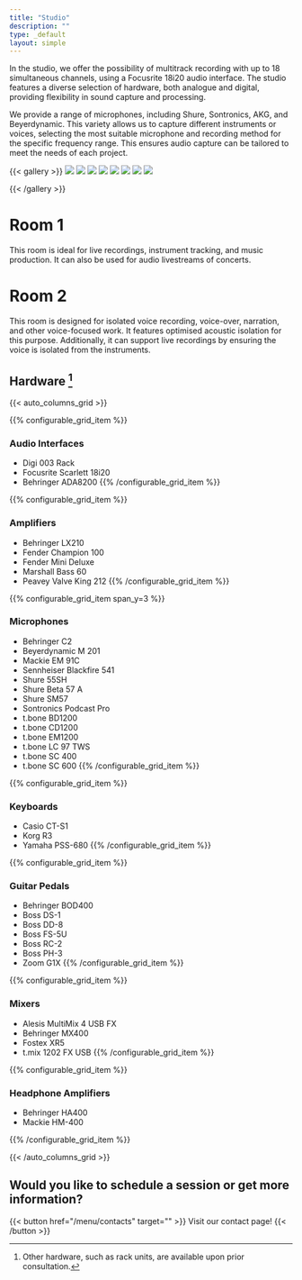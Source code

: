 ```yaml
---
title: "Studio"
description: ""
type: _default
layout: simple
---
```



In the studio, we offer the possibility of multitrack recording with up to 18 simultaneous channels, using a Focusrite 18i20 audio interface. The studio features a diverse selection of hardware, both analogue and digital, providing flexibility in sound capture and processing.

We provide a range of microphones, including Shure, Sontronics, AKG, and Beyerdynamic. This variety allows us to capture different instruments or voices, selecting the most suitable microphone and recording method for the specific frequency range. This ensures audio capture can be tailored to meet the needs of each project.

{{< gallery >}}
  <img src="/photos/amps.webp" class="grid-w33" />
  <img src="/photos/drums.webp" class="grid-w33" />
   <img src="/photos/bass.webp" class="grid-w33" />
  <img src="/photos/snare_sm57.webp" class="grid-w33" />
  <img src="/photos/synth.webp" class="grid-w33" />
  <img src="/photos/behringer.jpg" class="grid-w33" />
  <img src="/photos/yamaha.jpg" class="grid-w33" />
    <img src="/photos/sala2.webp" class="grid-w33" />

{{< /gallery >}}
# Room 1

This room is ideal for live recordings, instrument tracking, and music production. It can also be used for audio livestreams of concerts.
# Room 2

This room is designed for isolated voice recording, voice-over, narration, and other voice-focused work. It features optimised acoustic isolation for this purpose. Additionally, it can support live recordings by ensuring the voice is isolated from the instruments.

## Hardware [^1]

{{< auto_columns_grid >}}

{{% configurable_grid_item %}}
### Audio Interfaces 

* Digi 003 Rack
* Focusrite Scarlett 18i20
* Behringer ADA8200
{{% /configurable_grid_item %}}

{{% configurable_grid_item %}}
### Amplifiers

* Behringer LX210
* Fender Champion 100
* Fender Mini Deluxe
* Marshall Bass 60
* Peavey Valve King 212
{{% /configurable_grid_item %}}

{{% configurable_grid_item span_y=3 %}}
### Microphones

* Behringer C2
* Beyerdynamic M 201
* Mackie EM 91C
* Sennheiser Blackfire 541
* Shure 55SH
* Shure Beta 57 A
* Shure SM57
* Sontronics Podcast Pro
* t.bone BD1200
* t.bone CD1200
* t.bone EM1200
* t.bone LC 97 TWS
* t.bone SC 400
* t.bone SC 600
{{% /configurable_grid_item %}}

{{% configurable_grid_item %}}
### Keyboards

* Casio CT-S1
* Korg R3
* Yamaha PSS-680
{{% /configurable_grid_item %}}

{{% configurable_grid_item %}}
### Guitar Pedals

* Behringer BOD400
* Boss DS-1
* Boss DD-8
* Boss FS-5U
* Boss RC-2
* Boss PH-3
* Zoom G1X
{{% /configurable_grid_item %}}

{{% configurable_grid_item %}}
### Mixers

* Alesis MultiMix 4 USB FX
* Behringer MX400
* Fostex XR5
* t.mix 1202 FX USB
{{% /configurable_grid_item %}}

{{% configurable_grid_item %}}
### Headphone Amplifiers

* Behringer HA400
* Mackie HM-400

{{% /configurable_grid_item %}}

{{< /auto_columns_grid >}}

[^1]: Other hardware, such as rack units, are available upon prior consultation.

## Would you like to schedule a session or get more information?

{{< button href="/menu/contacts" target="" >}}
Visit our contact page!
{{< /button >}}
